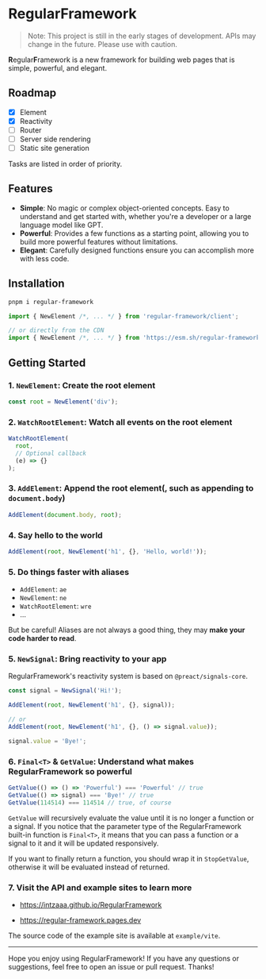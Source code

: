 # RegularFramework

> Note: This project is still in the early stages of development. APIs may change in the future. Please use with caution.

**R**egular**F**ramework is a new framework for building web pages that is simple, powerful, and elegant.

## Roadmap

- [x] Element
- [x] Reactivity
- [ ] Router
- [ ] Server side rendering
- [ ] Static site generation

Tasks are listed in order of priority.

## Features

- **Simple**: No magic or complex object-oriented concepts. Easy to understand and get started with, whether you're a developer or a large language model like GPT.
- **Powerful**: Provides a few functions as a starting point, allowing you to build more powerful features without limitations.
- **Elegant**: Carefully designed functions ensure you can accomplish more with less code.

## Installation

```bash
pnpm i regular-framework
```

```ts
import { NewElement /*, ... */ } from 'regular-framework/client';

// or directly from the CDN
import { NewElement /*, ... */ } from 'https://esm.sh/regular-framework/client';
```

## Getting Started

### 1. `NewElement`: Create the root element

```ts
const root = NewElement('div');
```

### 2. `WatchRootElement`: Watch all events on the root element

```ts
WatchRootElement(
  root, 
  // Optional callback
  (e) => {}
);
```

### 3. `AddElement`: Append the root element(, such as appending to `document.body`)

```ts
AddElement(document.body, root);
```

### 4. Say hello to the world

```ts
AddElement(root, NewElement('h1', {}, 'Hello, world!'));
```

### 5. Do things faster with aliases

- `AddElement`: `ae`
- `NewElement`: `ne`
- `WatchRootElement`: `wre`
- ...

But be careful! Aliases are not always a good thing, they may **make your code harder to read**.

### 5. `NewSignal`: Bring reactivity to your app

RegularFramework's reactivity system is based on `@preact/signals-core`.

```ts
const signal = NewSignal('Hi!');

AddElement(root, NewElement('h1', {}, signal));

// or
AddElement(root, NewElement('h1', {}, () => signal.value));

signal.value = 'Bye!';
```

### 6. `Final<T>` & `GetValue`: Understand what makes RegularFramework so powerful

```ts
GetValue(() => () => 'Powerful') === 'Powerful' // true
GetValue(() => signal) === 'Bye!' // true
GetValue(114514) === 114514 // true, of course
```

`GetValue` will recursively evaluate the value until it is no longer a function or a signal. If you notice that the parameter type of the RegularFramework built-in function is `Final<T>`, it means that you can pass a function or a signal to it and it will be updated responsively.

If you want to finally return a function, you should wrap it in `StopGetValue`, otherwise it will be evaluated instead of returned.

### 7. Visit the API and example sites to learn more

- <https://intzaaa.github.io/RegularFramework>

- <https://regular-framework.pages.dev>

The source code of the example site is available at `example/vite`.

---

Hope you enjoy using RegularFramework! If you have any questions or suggestions, feel free to open an issue or pull request. Thanks!
